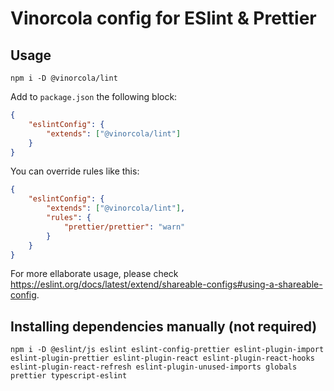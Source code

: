 # Vinorcola config for ESlint & Prettier

## Usage

```
npm i -D @vinorcola/lint
```

Add to `package.json` the following block:

```json
{
    "eslintConfig": {
        "extends": ["@vinorcola/lint"]
    }
}
```

You can override rules like this:

```json
{
    "eslintConfig": {
        "extends": ["@vinorcola/lint"],
        "rules": {
            "prettier/prettier": "warn"
        }
    }
}
```

For more ellaborate usage, please check https://eslint.org/docs/latest/extend/shareable-configs#using-a-shareable-config.

## Installing dependencies manually (not required)

```
npm i -D @eslint/js eslint eslint-config-prettier eslint-plugin-import eslint-plugin-prettier eslint-plugin-react eslint-plugin-react-hooks eslint-plugin-react-refresh eslint-plugin-unused-imports globals prettier typescript-eslint
```

